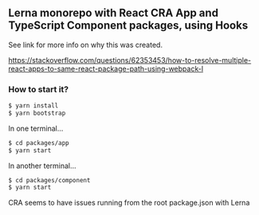 ## Lerna monorepo with React CRA App and TypeScript Component packages, using Hooks

See link for more info on why this was created.

https://stackoverflow.com/questions/62353453/how-to-resolve-multiple-react-apps-to-same-react-package-path-using-webpack-l

### How to start it?

```bash
$ yarn install
$ yarn bootstrap
```

In one terminal...
```bash
$ cd packages/app
$ yarn start
```


In another terminal...
```bash
$ cd packages/component
$ yarn start
```

CRA seems to have issues running from the root package.json with Lerna